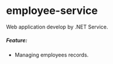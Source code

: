 # employee-service
Web application develop by .NET Service.

##### Feature:
- Managing employees records.
